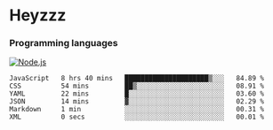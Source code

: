 # Heyzzz  

### Programming languages  

[![Node.js](https://img.shields.io/badge/-Node.js-262626?style=for-the-badge)](https://nodejs.org/ru)

<!--START_SECTION:waka-->

```text
JavaScript   8 hrs 40 mins   █████████████████████▒░░░   84.89 %
CSS          54 mins         ██▒░░░░░░░░░░░░░░░░░░░░░░   08.91 %
YAML         22 mins         █░░░░░░░░░░░░░░░░░░░░░░░░   03.60 %
JSON         14 mins         ▓░░░░░░░░░░░░░░░░░░░░░░░░   02.29 %
Markdown     1 min           ░░░░░░░░░░░░░░░░░░░░░░░░░   00.31 %
XML          0 secs          ░░░░░░░░░░░░░░░░░░░░░░░░░   00.01 %
```

<!--END_SECTION:waka-->
